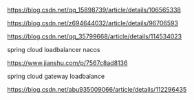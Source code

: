 https://blog.csdn.net/qq_15898739/article/details/106565338

https://blog.csdn.net/z694644032/article/details/96706593

https://blog.csdn.net/qq_35799668/article/details/114534023

spring cloud loadbalancer nacos

https://www.jianshu.com/p/7567c8ad8136

spring cloud gateway loadbalance

https://blog.csdn.net/abu935009066/article/details/112296435